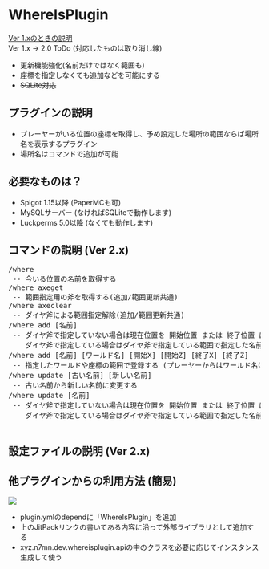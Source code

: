 # WhereIsPlugin
[Ver 1.xのときの説明](https://github.com/kanasaki15/WhereIsPlugin/tree/master) <br>
Ver 1.x -> 2.0 ToDo (対応したものは取り消し線)
- 更新機能強化(名前だけではなく範囲も)
- 座標を指定しなくても追加などを可能にする
- <del>SQLite対応</del>

## プラグインの説明
- プレーヤーがいる位置の座標を取得し、予め設定した場所の範囲ならば場所名を表示するプラグイン
- 場所名はコマンドで追加が可能

## 必要なものは？
- Spigot 1.15以降 (PaperMCも可)
- MySQLサーバー (なければSQLiteで動作します)
- Luckperms 5.0以降 (なくても動作します)

## コマンドの説明 (Ver 2.x)
<pre>
/where
 -- 今いる位置の名前を取得する
/where axeget
 -- 範囲指定用の斧を取得する(追加/範囲更新共通)
/where axeclear
 -- ダイヤ斧による範囲指定解除(追加/範囲更新共通)
/where add [名前]
 -- ダイヤ斧で指定していない場合は現在位置を 開始位置 または 終了位置 にして指定した名前で登録する
    ダイヤ斧で指定している場合はダイヤ斧で指定している範囲で指定した名前で登録する
/where add [名前] [ワールド名] [開始X] [開始Z] [終了X] [終了Z]
 -- 指定したワールドや座標の範囲で登録する (プレーヤーからはワールド名は省略可能)
/where update [古い名前] [新しい名前]
 -- 古い名前から新しい名前に変更する
/where update [名前]
 -- ダイヤ斧で指定していない場合は現在位置を 開始位置 または 終了位置 に設定して指定した名前の新しい範囲にする
    ダイヤ斧で指定している場合はダイヤ斧で指定している範囲で指定した名前の新しい範囲にする

</pre>
## 設定ファイルの説明 (Ver 2.x)

## 他プラグインからの利用方法 (簡易)
[![](https://jitpack.io/v/kanasaki15/WhereIsPlugin.svg)](https://jitpack.io/#kanasaki15/WhereIsPlugin)

- plugin.ymlのdependに「WhereIsPlugin」を追加
- 上のJitPackリンクの書いてある内容に沿って外部ライブラリとして追加する
- xyz.n7mn.dev.whereisplugin.apiの中のクラスを必要に応じてインスタンス生成して使う